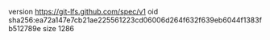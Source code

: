 version https://git-lfs.github.com/spec/v1
oid sha256:ea72a147e7cb21ae225561223cd06006d264f632f639eb6044f1383fb512789e
size 1286
